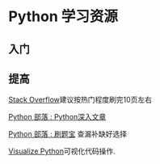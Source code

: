# Python 学习资源

## 入门

## 提高
[Stack Overflow]()建议按热门程度刷完10页左右

[Python 部落 : Python深入文章](http://python.freelycode.com/contribution/list/4)

[Python 部落 : 刷题宝](http://python.freelycode.com/examination/exercise/index) 查漏补缺好选择

[Visualize Python](http://pythontutor.com/visualize.html#mode=edit)可视化代码操作.